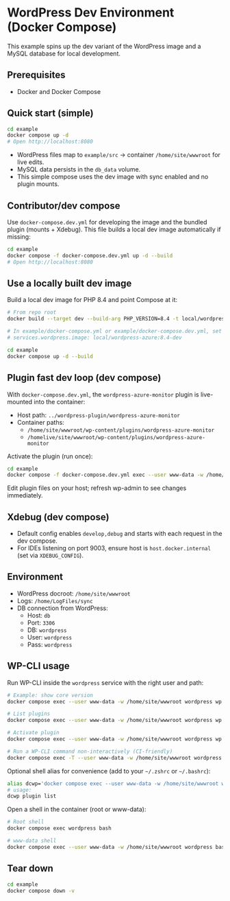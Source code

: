 # WordPress Dev Environment (Docker Compose)

This example spins up the dev variant of the WordPress image and a MySQL database for local development.

## Prerequisites
- Docker and Docker Compose

## Quick start (simple)
```bash
cd example
docker compose up -d
# Open http://localhost:8080
```

- WordPress files map to `example/src` → container `/home/site/wwwroot` for live edits.
- MySQL data persists in the `db_data` volume.
- This simple compose uses the dev image with sync enabled and no plugin mounts.

## Contributor/dev compose
Use `docker-compose.dev.yml` for developing the image and the bundled plugin (mounts + Xdebug). This file builds a local dev image automatically if missing:
```bash
cd example
docker compose -f docker-compose.dev.yml up -d --build
# Open http://localhost:8080
```

## Use a locally built dev image
Build a local dev image for PHP 8.4 and point Compose at it:
```bash
# From repo root
docker build --target dev --build-arg PHP_VERSION=8.4 -t local/wordpress-azure:8.4-dev .

# In example/docker-compose.yml or example/docker-compose.dev.yml, set image to local tag
# services.wordpress.image: local/wordpress-azure:8.4-dev

cd example
docker compose up -d --build
```

## Plugin fast dev loop (dev compose)
With `docker-compose.dev.yml`, the `wordpress-azure-monitor` plugin is live-mounted into the container:
- Host path: `../wordpress-plugin/wordpress-azure-monitor`
- Container paths:
  - `/home/site/wwwroot/wp-content/plugins/wordpress-azure-monitor`
  - `/homelive/site/wwwroot/wp-content/plugins/wordpress-azure-monitor`

Activate the plugin (run once):
```bash
cd example
docker compose -f docker-compose.dev.yml exec --user www-data -w /home/site/wwwroot wordpress wp plugin activate wordpress-azure-monitor
```

Edit plugin files on your host; refresh wp-admin to see changes immediately.

## Xdebug (dev compose)
- Default config enables `develop,debug` and starts with each request in the dev compose.
- For IDEs listening on port 9003, ensure host is `host.docker.internal` (set via `XDEBUG_CONFIG`).

## Environment
- WordPress docroot: `/home/site/wwwroot`
- Logs: `/home/LogFiles/sync`
- DB connection from WordPress:
  - Host: `db`
  - Port: `3306`
  - DB: `wordpress`
  - User: `wordpress`
  - Pass: `wordpress`

## WP-CLI usage
Run WP-CLI inside the `wordpress` service with the right user and path:
```bash
# Example: show core version
docker compose exec --user www-data -w /home/site/wwwroot wordpress wp core version

# List plugins
docker compose exec --user www-data -w /home/site/wwwroot wordpress wp plugin list

# Activate plugin
docker compose exec --user www-data -w /home/site/wwwroot wordpress wp plugin activate wordpress-azure-monitor

# Run a WP-CLI command non-interactively (CI-friendly)
docker compose exec -T --user www-data -w /home/site/wwwroot wordpress wp option get siteurl
```

Optional shell alias for convenience (add to your `~/.zshrc` or `~/.bashrc`):
```bash
alias dcwp='docker compose exec --user www-data -w /home/site/wwwroot wordpress wp'
# usage:
dcwp plugin list
```

Open a shell in the container (root or www-data):
```bash
# Root shell
docker compose exec wordpress bash

# www-data shell
docker compose exec --user www-data -w /home/site/wwwroot wordpress bash
```

## Tear down
```bash
cd example
docker compose down -v
```
